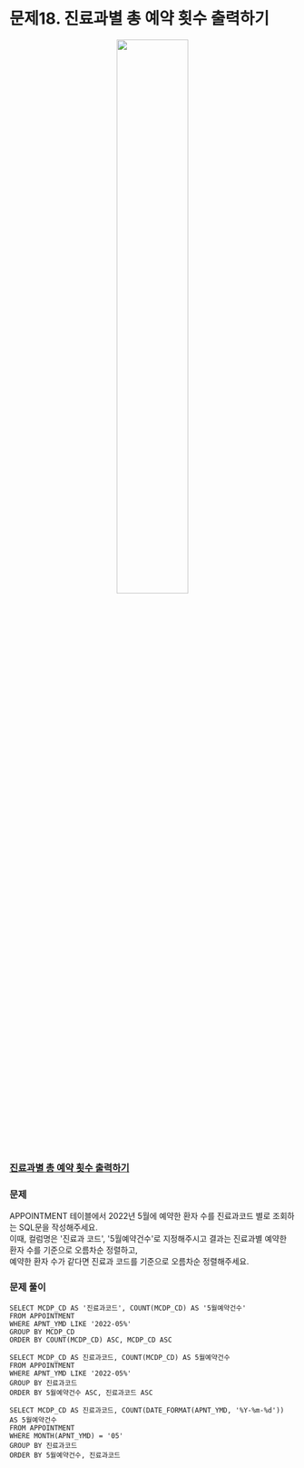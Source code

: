# 문제18. 진료과별 총 예약 횟수 출력하기
<center><img src="https://user-images.githubusercontent.com/77037338/210046724-5f984c66-80c3-4c70-9fdc-32371e86c30c.png" width="50%" height="50%"></center>

### [진료과별 총 예약 횟수 출력하기](https://school.programmers.co.kr/learn/courses/30/lessons/132202)

### 문제
APPOINTMENT 테이블에서 2022년 5월에 예약한 환자 수를 진료과코드 별로 조회하는 SQL문을 작성해주세요. <br>
이때, 컬럼명은 '진료과 코드', '5월예약건수'로 지정해주시고 결과는 진료과별 예약한 환자 수를 기준으로 오름차순 정렬하고, <br>
예약한 환자 수가 같다면 진료과 코드를 기준으로 오름차순 정렬해주세요.<br>

### 문제 풀이
```Mysql
SELECT MCDP_CD AS '진료과코드', COUNT(MCDP_CD) AS '5월예약건수'
FROM APPOINTMENT
WHERE APNT_YMD LIKE '2022-05%'
GROUP BY MCDP_CD
ORDER BY COUNT(MCDP_CD) ASC, MCDP_CD ASC
```

```Mysql
SELECT MCDP_CD AS 진료과코드, COUNT(MCDP_CD) AS 5월예약건수
FROM APPOINTMENT
WHERE APNT_YMD LIKE '2022-05%'
GROUP BY 진료과코드
ORDER BY 5월예약건수 ASC, 진료과코드 ASC
```
```Mysql
SELECT MCDP_CD AS 진료과코드, COUNT(DATE_FORMAT(APNT_YMD, '%Y-%m-%d')) AS 5월예약건수
FROM APPOINTMENT 
WHERE MONTH(APNT_YMD) = '05'
GROUP BY 진료과코드
ORDER BY 5월예약건수, 진료과코드
```
